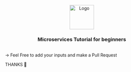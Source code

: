 <div align="center">
  <a>
    <img src="https://github.com/othneildrew/Best-README-Template/blob/master/images/logo.png" alt="Logo" width="80" height="80">
  </a>

  <h3 align="center">Microservices Tutorial for beginners</h3>

</div>
<br/>
-> Feel Free to add your inputs and make a Pull Request

THANKS 🚀
